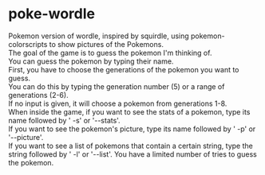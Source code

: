 # poke-wordle
Pokemon version of wordle, inspired by squirdle, using pokemon-colorscripts to show pictures of the Pokemons.  
The goal of the game is to guess the pokemon I'm thinking of.  
You can guess the pokemon by typing their name.  
First, you have to choose the generations of the pokemon you want to guess.  
You can do this by typing the generation number (5) or a range of generations (2-6).  
If no input is given, it will choose a pokemon from generations 1-8.  
When inside the game, if you want to see the stats of a pokemon, type its name followed by ' -s' or '--stats'.  
If you want to see the pokemon's picture, type its name followed by ' -p' or '--picture'.  
If you want to see a list of pokemons that contain a certain string, type the string followed by ' -l' or '--list'.
You have a limited number of tries to guess the pokemon.  
